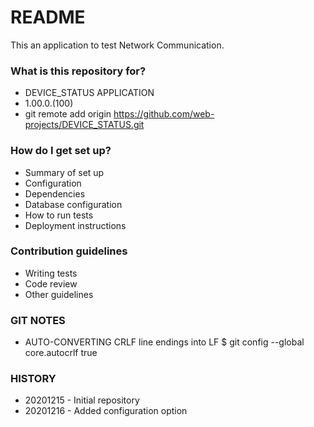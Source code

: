# README #

This an application to test Network Communication.

### What is this repository for? ###

* DEVICE_STATUS APPLICATION
* 1.00.0.(100)
* git remote add origin https://github.com/web-projects/DEVICE_STATUS.git

### How do I get set up? ###

* Summary of set up
* Configuration
* Dependencies
* Database configuration
* How to run tests
* Deployment instructions

### Contribution guidelines ###

* Writing tests
* Code review
* Other guidelines

### GIT NOTES ###

*  AUTO-CONVERTING CRLF line endings into LF
   $ git config --global core.autocrlf true
   
### HISTORY ###

* 20201215 - Initial repository
* 20201216 - Added configuration option
